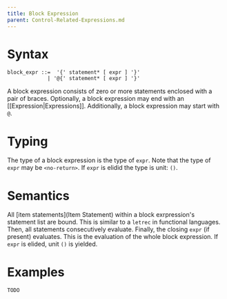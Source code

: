 ```yaml
---
title: Block Expression
parent: Control-Related-Expressions.md
---
```


# Syntax

```
block_expr ::=  '{' statement* [ expr ] '}'
             | '@{' statement* [ expr ] '}'
```
A block expression consists of zero or more statements enclosed with a pair of braces.
Optionally, a block expression may end with an [[Expression|Expressions]].
Additionally, a block expression may start with ```@```.

# Typing

The type of a block expression is the type of ```expr```.
Note that the type of ```expr``` may be ```<no-return>```.
If ```expr``` is elidid the type is unit: ```()```.

# Semantics

All [item statements](Item Statement) within a block exrpression's statement list are bound.
This is similar to a ```letrec``` in functional languages.
Then, all statements consecutively evaluate.
Finally, the closing ```expr``` (if present) evaluates.
This is the evaluation of the whole block expression.
If ```expr``` is elided, unit ```()``` is yielded.

# Examples

```rust
TODO
```
